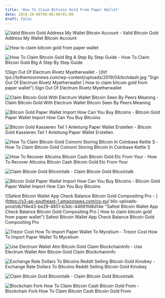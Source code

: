 ```yaml
---
title: 'How To Claim Bitcoin Gold From Paper Wallet'
date: 2019-10-06T08:06:00+01:00
draft: false
---
```


![Valid Bitcoin Gold Address My Wallet Bitcoin Account - ](https://steemitimages.com/DQmY9sRMbLXyrbYS8KJaL43Q9JZ3AfxLmtKkKsZxfbtDT57/lkiugh.png "Valid Bitcoin Gold Address My Wallet Bitcoin Account | How to claim bitcoin gold from paper wallet") Valid Bitcoin Gold Address My Wallet Bitcoin Account

![How to claim bitcoin gold from paper wallet](https://i.ytimg.com/vi/dc5LbYVNlgg/maxresdefault.jpg "How to claim bitcoin gold from paper wallet") 

![How To Claim Bitcoin Gold Btg A Step By Step Guide - ](https://99bitcoins.com/wp-content/uploads/2017/11/Screenshot_2017-11-15-09-03-27.png "How To Claim Bitcoin Gold Btg A Step By Step Guide | How to claim bitcoin gold from paper wallet") How To Claim Bitcoin Gold Btg A Step By Step Guide

![Sign Out Of Electrum Rivetz Myetherwallet - ](ht!   tps://tothemoonnews.com/wp-content/uploads/2019/04/bchdash.jpg "Sign Out Of Electrum Rivetz Myetherwallet | How to claim bitcoin gold from paper wallet") Sign Out Of Electrum Rivetz Myetherwallet

![Claim Bitcoin Gold With Electrum Wallet Bitcoin Seen By Peers Meaning - ](https://i.ytimg.com/vi/LpUndFvyR1Y/maxresdefault.jpg "Claim Bitcoin Gold With Electrum Wallet Bitcoin Seen By Peers Meaning | How to claim bitcoin gold from paper wallet") Claim Bitcoin Gold With Electrum Wallet Bitcoin Seen By Peers Meaning

![Bitcoin Gold Paper Wallet Import How Can You Buy Bitcoins - ](https://www.wikihow.com/images/thumb/3/35/Send-Bitcoin-from-a-Paper-Wallet-Step-5.jpg/aid8324652-v4-728px-Send-Bitcoin-from-a-Paper-Wallet-Step-5.jpg "Bitcoin Gold Paper Wallet Imp!   ort How Can You Buy Bitcoins | How to claim bitcoin gold from !   paper wallet") Bitcoin Gold Paper Wallet Import How Can You Buy Bitcoins

![Bitcoin Gold Kassieren Teil 1 Anleitung Paper Wallet Erstellen - ](https://i.ytimg.com/vi/dc5LbYVNlgg/maxresdefault.jpg "Bitcoin Gold Kassieren Teil 1 Anleitung Paper Wallet Erstellen | How to claim bitcoin gold from paper wallet") Bitcoin Gold Kassieren Teil 1 Anleitung Paper Wallet Erstellen

![How To Claim Bitcoin Gold Coinomi Storing Bitcoin In Coinbase Kettle S - ](http://gaiax-blockchain.com/wp-content/uploads/2018/01/myetherwallet_image_06.png "How To Claim Bitcoin Gold Coinomi Storing Bitcoin In Coinbase Kettle S | How to claim bitcoin gold from paper wallet") How To Claim Bitcoin Gold Coinomi Storing Bitcoin In Coinbase Kettle S

![How To Recover Altcoins Bitcoin Cash Bitcoin Gold Etc From Your - ](https://bitcoinpaperwallet.com/wallet-tutorial-add-withdraw-funds/coinomi1.png "How To Recover Altcoins Bitcoin Cash Bitcoin Gold Etc From Your | How to claim bitcoin gold from paper wallet") How To Recover Altcoins Bitcoin Cash Bitcoin Gold Etc From Your

![Claim Bitcoin Gold Bitcointalk - ](http://towerrunning.ch/img/d892123509623141b81f1ac17e976140.jpg "Claim Bitcoin Gold Bitcointalk | How to claim bitcoin gold from paper wallet") Claim Bitcoin Gold Bitcointalk

![Bitcoin Gold Paper Wallet Import How Can You Buy Bitcoins - ](http://1.bp.blogspot.com/-DnWSNatWILM/UteUNR2xjQI/AAAAAAAAQ8M/1x3QbaUh8H0/s1600/bitcoin+paper+wallet.JPG "Bitcoin Gold Paper Wallet Import How Can You Buy Bitcoins | How to claim bitcoin gold from paper wallet") Bitcoin Gold Paper Wallet Import How Can You Buy Bitcoins

![Safest Bitcoin Wallet App Check Balance Bitcoin Gold Compositing Pro - ](https://s3-ap-southeast-1.amazonaws.com/cs-pu!   blic-uploads-prod/db7f4e43-be29-4851-b3dc-44691fd8d14e "Safest Bitcoin Wallet App Check Balance Bitcoin Gold Compositing Pro | How to claim bitcoin gold from paper wallet") Safest Bitcoin Wallet App Check Balance Bitcoin Gold Compositing Pro

![Trezor Cost How To Import Paper Wallet To Mycelium - ](https://captainaltcoin.com/wp-content/uploads/2017/11/Mycelium14.jpg "Trezor Cost How To Import Paper Wallet To Mycelium | How to claim bitcoin gold from paper wallet") Trezor Cost How To Import Paper Wallet To Mycelium

![Use Electrum Wallet Atm Bitcoin Gold Claim Blockchaininfo - ](https://static.hackcabin.com/images/optimized/screenshots/electrum.org_1366x1024.png "Use Electrum Wallet Atm Bitcoin Gold Claim Blockchaininfo | Ho!   w to claim bitcoin gold from paper wallet") Use Electrum Wallet Atm Bitcoin Gold Claim Blockchaininfo

![Exchange Rate Dollars To Bitcoins Reddit Selling Bitcoin Gold Kinobey - ](https://i.pinimg.com/736x/16/8a/42/168a42f084f33602bb71f9aae445bf24.jpg "Exchange Rate Dollars To Bitcoins Reddit Selling Bitcoin Gold Kinobey | How to claim bitcoin gold from paper wallet") Exchange Rate Dollars To Bitcoins Reddit Selling Bitcoin Gold Kinobey

![Claim Bitcoin Gold Bitcointalk - ](http://starexpress.at/img/b656e38ef860d8cbd6cb33fb965c5ded.png "Claim Bitcoin Gold Bitcointalk | How to claim bitcoin gold from paper wallet") Claim Bitcoin Gold Bitcointalk

![Blockchain Fork How To Claim Bitcoin Cash Bitcoin Gold From - ](https://i.stack.imgur.com/2gm5S.png "Blockchain Fo!   rk How To Claim Bitcoin Cash Bitcoin Gold From | How to claim bitcoin g!   old from paper wallet") Blockchain Fork How To Claim Bitcoin Cash Bitcoin Gold From